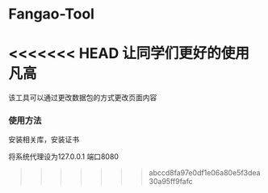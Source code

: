# Fangao-Tool

<<<<<<< HEAD
让同学们更好的使用凡高
=======
该工具可以通过更改数据包的方式更改页面内容

### 使用方法

安装相关库，安装证书

将系统代理设为127.0.0.1 端口8080
>>>>>>> abccd8fa97e0df1e06a80e5f3dea30a95ff9fafc
